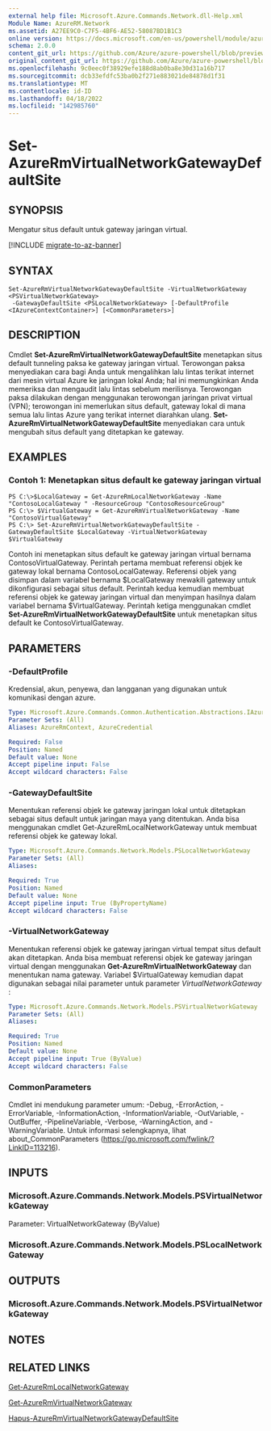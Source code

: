 ```yaml
---
external help file: Microsoft.Azure.Commands.Network.dll-Help.xml
Module Name: AzureRM.Network
ms.assetid: A27EE9C0-C7F5-4BF6-AE52-58087BD1B1C3
online version: https://docs.microsoft.com/en-us/powershell/module/azurerm.network/set-azurermvirtualnetworkgatewaydefaultsite
schema: 2.0.0
content_git_url: https://github.com/Azure/azure-powershell/blob/preview/src/ResourceManager/Network/Commands.Network/help/Set-AzureRmVirtualNetworkGatewayDefaultSite.md
original_content_git_url: https://github.com/Azure/azure-powershell/blob/preview/src/ResourceManager/Network/Commands.Network/help/Set-AzureRmVirtualNetworkGatewayDefaultSite.md
ms.openlocfilehash: 9c0eec0f38929efe188d8ab0ba8e30d31a16b717
ms.sourcegitcommit: dcb33efdfc53ba0b2f271e883021de84878d1f31
ms.translationtype: MT
ms.contentlocale: id-ID
ms.lasthandoff: 04/18/2022
ms.locfileid: "142985760"
---
```

# Set-AzureRmVirtualNetworkGatewayDefaultSite

## SYNOPSIS
Mengatur situs default untuk gateway jaringan virtual.

[!INCLUDE [migrate-to-az-banner](../../includes/migrate-to-az-banner.md)]

## SYNTAX

```
Set-AzureRmVirtualNetworkGatewayDefaultSite -VirtualNetworkGateway <PSVirtualNetworkGateway>
 -GatewayDefaultSite <PSLocalNetworkGateway> [-DefaultProfile <IAzureContextContainer>] [<CommonParameters>]
```

## DESCRIPTION
Cmdlet **Set-AzureRmVirtualNetworkGatewayDefaultSite** menetapkan situs default tunneling paksa ke gateway jaringan virtual.
Terowongan paksa menyediakan cara bagi Anda untuk mengalihkan lalu lintas terikat internet dari mesin virtual Azure ke jaringan lokal Anda; hal ini memungkinkan Anda memeriksa dan mengaudit lalu lintas sebelum merilisnya.
Terowongan paksa dilakukan dengan menggunakan terowongan jaringan privat virtual (VPN); terowongan ini memerlukan situs default, gateway lokal di mana semua lalu lintas Azure yang terikat internet diarahkan ulang.
**Set-AzureRmVirtualNetworkGatewayDefaultSite** menyediakan cara untuk mengubah situs default yang ditetapkan ke gateway.

## EXAMPLES

### Contoh 1: Menetapkan situs default ke gateway jaringan virtual
```
PS C:\>$LocalGateway = Get-AzureRmLocalNetworkGateway -Name "ContosoLocalGateway " -ResourceGroup "ContosoResourceGroup"
PS C:\> $VirtualGateway = Get-AzureRmVirtualNetworkGateway -Name "ContosoVirtualGateway"
PS C:\> Set-AzureRmVirtualNetworkGatewayDefaultSite -GatewayDefaultSite $LocalGateway -VirtualNetworkGateway $VirtualGateway
```

Contoh ini menetapkan situs default ke gateway jaringan virtual bernama ContosoVirtualGateway.
Perintah pertama membuat referensi objek ke gateway lokal bernama ContosoLocalGateway.
Referensi objek yang disimpan dalam variabel bernama $LocalGateway mewakili gateway untuk dikonfigurasi sebagai situs default.
Perintah kedua kemudian membuat referensi objek ke gateway jaringan virtual dan menyimpan hasilnya dalam variabel bernama $VirtualGateway.
Perintah ketiga menggunakan cmdlet **Set-AzureRmVirtualNetworkGatewayDefaultSite** untuk menetapkan situs default ke ContosoVirtualGateway.

## PARAMETERS

### -DefaultProfile
Kredensial, akun, penyewa, dan langganan yang digunakan untuk komunikasi dengan azure.

```yaml
Type: Microsoft.Azure.Commands.Common.Authentication.Abstractions.IAzureContextContainer
Parameter Sets: (All)
Aliases: AzureRmContext, AzureCredential

Required: False
Position: Named
Default value: None
Accept pipeline input: False
Accept wildcard characters: False
```

### -GatewayDefaultSite
Menentukan referensi objek ke gateway jaringan lokal untuk ditetapkan sebagai situs default untuk jaringan maya yang ditentukan.
Anda bisa menggunakan cmdlet Get-AzureRmLocalNetworkGateway untuk membuat referensi objek ke gateway lokal.

```yaml
Type: Microsoft.Azure.Commands.Network.Models.PSLocalNetworkGateway
Parameter Sets: (All)
Aliases:

Required: True
Position: Named
Default value: None
Accept pipeline input: True (ByPropertyName)
Accept wildcard characters: False
```

### -VirtualNetworkGateway
Menentukan referensi objek ke gateway jaringan virtual tempat situs default akan ditetapkan.
Anda bisa membuat referensi objek ke gateway jaringan virtual dengan menggunakan **Get-AzureRmVirtualNetworkGateway** dan menentukan nama gateway.
Variabel $VirtualGateway kemudian dapat digunakan sebagai nilai parameter untuk parameter *VirtualNetworkGateway* :

```yaml
Type: Microsoft.Azure.Commands.Network.Models.PSVirtualNetworkGateway
Parameter Sets: (All)
Aliases:

Required: True
Position: Named
Default value: None
Accept pipeline input: True (ByValue)
Accept wildcard characters: False
```

### CommonParameters
Cmdlet ini mendukung parameter umum: -Debug, -ErrorAction, -ErrorVariable, -InformationAction, -InformationVariable, -OutVariable, -OutBuffer, -PipelineVariable, -Verbose, -WarningAction, and -WarningVariable. Untuk informasi selengkapnya, lihat about_CommonParameters (https://go.microsoft.com/fwlink/?LinkID=113216).

## INPUTS

### Microsoft.Azure.Commands.Network.Models.PSVirtualNetworkGateway
Parameter: VirtualNetworkGateway (ByValue)

### Microsoft.Azure.Commands.Network.Models.PSLocalNetworkGateway

## OUTPUTS

### Microsoft.Azure.Commands.Network.Models.PSVirtualNetworkGateway

## NOTES

## RELATED LINKS

[Get-AzureRmLocalNetworkGateway](./Get-AzureRmLocalNetworkGateway.md)

[Get-AzureRmVirtualNetworkGateway](./Get-AzureRmVirtualNetworkGateway.md)

[Hapus-AzureRmVirtualNetworkGatewayDefaultSite](./Remove-AzureRmVirtualNetworkGatewayDefaultSite.md)


